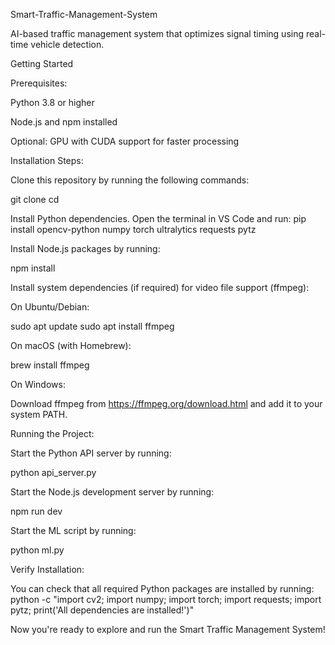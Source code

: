 Smart-Traffic-Management-System

AI-based traffic management system that optimizes signal timing using real-time vehicle detection.

Getting Started

Prerequisites:

Python 3.8 or higher

Node.js and npm installed

Optional: GPU with CUDA support for faster processing

Installation Steps:

Clone this repository by running the following commands:

git clone <repository-url>
cd <repository-folder>

Install Python dependencies. Open the terminal in VS Code and run:
pip install opencv-python numpy torch ultralytics requests pytz

Install Node.js packages by running:

npm install

Install system dependencies (if required) for video file support (ffmpeg):

On Ubuntu/Debian:

sudo apt update
sudo apt install ffmpeg

On macOS (with Homebrew):

brew install ffmpeg

On Windows:

Download ffmpeg from https://ffmpeg.org/download.html
 and add it to your system PATH.

Running the Project:

Start the Python API server by running:

python api_server.py

Start the Node.js development server by running:

npm run dev

Start the ML script by running:

python ml.py

Verify Installation:

You can check that all required Python packages are installed by running:
python -c "import cv2; import numpy; import torch; import requests; import pytz; print('All dependencies are installed!')"

Now you're ready to explore and run the Smart Traffic Management System!
